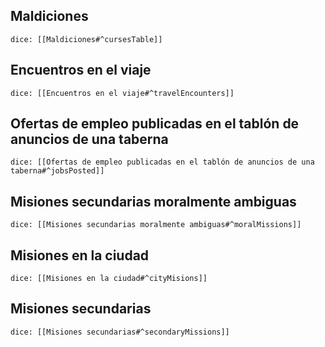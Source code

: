 ## Maldiciones
`dice: [[Maldiciones#^cursesTable]]`

## Encuentros en el viaje
`dice: [[Encuentros en el viaje#^travelEncounters]]`

## Ofertas de empleo publicadas en el tablón de anuncios de una taberna
`dice: [[Ofertas de empleo publicadas en el tablón de anuncios de una taberna#^jobsPosted]]`

## Misiones secundarias moralmente ambiguas
`dice: [[Misiones secundarias moralmente ambiguas#^moralMissions]]`

## Misiones en la ciudad
`dice: [[Misiones en la ciudad#^cityMisions]]`

## Misiones secundarias
`dice: [[Misiones secundarias#^secondaryMissions]]`

## 